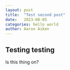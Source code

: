 ```yaml
---
layout: post
title:  "Test second post"
date:   2023-08-05
categories: hello world
author: Aaron Aiken
---
```

## Testing testing
Is this thing on?
